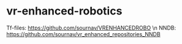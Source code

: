 # vr-enhanced-robotics
Tf-files: https://github.com/sournav/VRENHANCEDROBO \n
NNDB: https://github.com/sournav/vr_enhanced_repositories_NNDB

